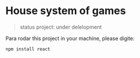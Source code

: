 <h1>House system of games</h1>

> status project: under delelopment
>
Para rodar this project in your machine, please digite:
```
npm install react
```
